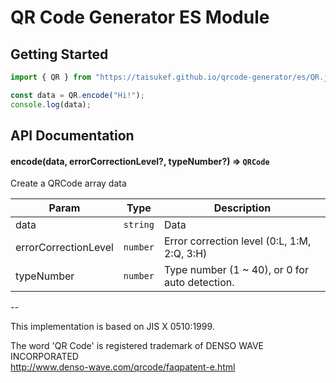 # QR Code Generator ES Module

## Getting Started

```javascript
import { QR } from "https://taisukef.github.io/qrcode-generator/es/QR.js";

const data = QR.encode("Hi!");
console.log(data);
```

## API Documentation

#### encode(data, errorCorrectionLevel?, typeNumber?) => <code>QRCode</code>

Create a QRCode array data

| Param                | Type                | Description                                    |
| -------------------- | ------------------- | ---------------------------------------------- |
| data                 | <code>string</code> | Data                                           |
| errorCorrectionLevel | <code>number</code> | Error correction level (0:L, 1:M, 2:Q, 3:H)    |
| typeNumber           | <code>number</code> | Type number (1 ~ 40), or 0 for auto detection. |

--

This implementation is based on JIS X 0510:1999.

The word 'QR Code' is registered trademark of DENSO WAVE INCORPORATED
<br/>http://www.denso-wave.com/qrcode/faqpatent-e.html

